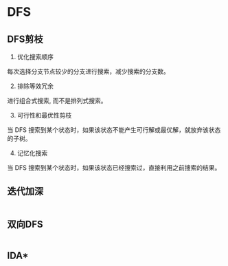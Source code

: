 # DFS

## DFS剪枝

1. 优化搜索顺序

每次选择分支节点较少的分支进行搜索，减少搜索的分支数。

2. 排除等效冗余

进行组合式搜索, 而不是排列式搜索。

3. 可行性和最优性剪枝

当 DFS 搜索到某个状态时，如果该状态不能产生可行解或最优解，就放弃该状态的子树。

4. 记忆化搜索

当 DFS 搜索到某个状态时，如果该状态已经搜索过，直接利用之前搜索的结果。

## 迭代加深

```cpp

```

## 双向DFS

```cpp

```

## IDA*

```cpp

```

